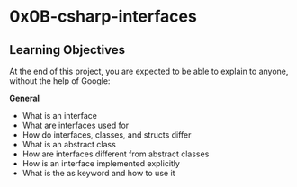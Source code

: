 # 0x0B-csharp-interfaces

## Learning Objectives
At the end of this project, you are expected to be able to explain to anyone, without the help of Google:

**General**
- What is an interface
- What are interfaces used for
- How do interfaces, classes, and structs differ
- What is an abstract class
- How are interfaces different from abstract classes
- How is an interface implemented explicitly
- What is the as keyword and how to use it
